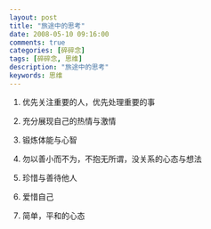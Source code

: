 ```yaml
---
layout: post
title: "旅途中的思考"
date: 2008-05-10 09:16:00
comments: true
categories: [碎碎念]
tags: [碎碎念, 思维]
description: "旅途中的思考"
keywords: 思维
---
```


1. 优先关注重要的人，优先处理重要的事
 
2. 充分展现自己的热情与激情
 
3. 锻炼体能与心智
 
4. 勿以善小而不为，不抱无所谓，没关系的心态与想法
 
5. 珍惜与善待他人
 
6. 爱惜自己
 
7. 简单，平和的心态
